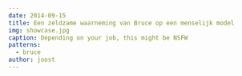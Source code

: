 ```yaml
---
date: 2014-09-15
title: Een zeldzame waarneming van Bruce op een menselijk model
img: showcase.jpg
caption: Depending on your job, this might be NSFW
patterns:
  - bruce
author: joost
---
```


